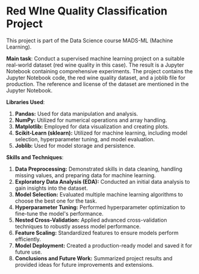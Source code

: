 # Red WIne Quality Classification Project

This project is part of the Data Science course MADS-ML (Machine Learning).

**Main task**: Conduct a supervised machine learning project on a suitable real-world dataset (red wine quality in this case). The result is a Jupyter Notebook containing comprehensive experiments. The project contains the Jupyter Notebook code, the red wine quality dataset, and a joblib file for production. The reference and license of the dataset are mentioned in the Jupyter Notebook.

**Libraries Used**:
1. **Pandas:** Used for data manipulation and analysis.
2. **NumPy:** Utilized for numerical operations and array handling.
3. **Matplotlib:** Employed for data visualization and creating plots.
4. **Scikit-Learn (sklearn):** Utilized for machine learning, including model selection, hyperparameter tuning, and model evaluation.
5. **Joblib:** Used for model storage and persistence.

**Skills and Techniques**:
1. **Data Preprocessing:** Demonstrated skills in data cleaning, handling missing values, and preparing data for machine learning.
2. **Exploratory Data Analysis (EDA):** Conducted an initial data analysis to gain insights into the dataset.
3. **Model Selection:** Evaluated multiple machine learning algorithms to choose the best one for the task.
4. **Hyperparameter Tuning:** Performed hyperparameter optimization to fine-tune the model's performance.
5. **Nested Cross-Validation:** Applied advanced cross-validation techniques to robustly assess model performance.
6. **Feature Scaling:** Standardized features to ensure models perform efficiently.
7. **Model Deployment:** Created a production-ready model and saved it for future use.
8. **Conclusions and Future Work:** Summarized project results and provided ideas for future improvements and extensions.
